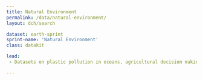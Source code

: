 ```yaml
---
title: Natural Environment
permalink: /data/natural-environment/
layout: dch/search

dataset: earth-sprint
sprint-name: 'Natural Environment'
class: datakit

lead:
 - Datasets on plastic pollution in oceans, agricultural decision making, transportation emissions, and recycling.

---
```

